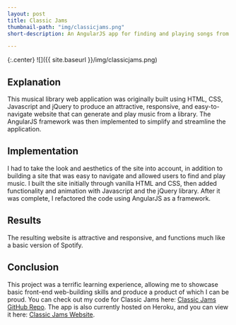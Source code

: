 ```yaml
---
layout: post
title: Classic Jams
thumbnail-path: "img/classicjams.png"
short-description: An AngularJS app for finding and playing songs from a library of music.

---
```


{:.center}
![]({{ site.baseurl }}/img/classicjams.png)

## Explanation

This musical library web application was originally built using HTML, CSS, Javascript and jQuery to produce an attractive, responsive, and easy-to-navigate website that can generate and play music from a library. The AngularJS framework was then implemented to simplify and streamline the application.

## Implementation

I had to take the look and aesthetics of the site into account, in addition to building a site that was easy to navigate and allowed users to find and play music.
I built the site initially through vanilla HTML and CSS, then added functionality and animation with Javascript and the jQuery library. After it was complete, I refactored the code using AngularJS as a framework.

## Results

The resulting website is attractive and responsive, and functions much like a basic version of Spotify.

## Conclusion

This project was a terrific learning experience, allowing me to showcase basic front-end web-building skills and produce a product of which I can be proud. You can check out my code for Classic Jams here: [Classic Jams GitHub Repo](https://github.com/logangingerich/classic-jams). The app is also currently hosted on Heroku, and you can view it here: [Classic Jams Website](http://murmuring-earth-78585.herokuapp.com/).
